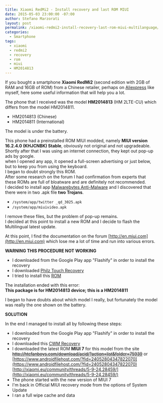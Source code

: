 ```yaml
---
title: Xiaomi RedMi2 - Install recovery and last ROM MIUI
date: 2015-05-03 23:00:00 -07:00
author: Stefano Marzorati
layout: post
permalink: /xiaomi-redmi2-install-recovery-last-rom-miui-multilanguage/
categories:
  - Smartphone
tags:
  - xiaomi
  - redmi2
  - recovery
  - rom
  - miui
  - HM2014813
---
```

If you bought a smartphone **Xiaomi RedMi2** (second edition with 2GB of RAM and 16GB of ROM) from a Chinese retailer, perhaps on [Aliexpress](http://www.aliexpress.com/) like myself, here some useful information that will help you a lot.   

The phone that I received was the model **HM2014813** (HM 2LTE-CU) which differs from the model HM2014811.   

  - HM2014813 (Chinese)
  - HM2014811 (International)
  
The model is under the battery.   

This phone had a preinstalled ROM MIUI modded, namely **MIUI version 16.2.4.0 (KHJCNBK) Stable**, obviously not original and not upgradeable.   
Shortly after that I was using an internet connection, they kept out pop-up ads by google.   
when I opened any app, it opened a full-screen advertising or just below, but to keep you from using the keyboard.   
I began to doubt strongly this ROM.   
After some research on the forum I had confirmation from experts that these ROMs are full of bloatware and are definitely not recommended.   
I decided to install app [Malwarebytes Anti-Malware](https://play.google.com/store/apps/details?id=org.malwarebytes.antimalware&hl=en) and I discovered that there were in two .apk file **two Trojans**.

  - <code>/system/app/twitter _qd_3025.apk</code>
  - <code>/system/app/miuivideo.apk</code>

I remove these files, but the problem of pop-up remains.   
I decided at this point to install a new ROM and I decide to flash the Multilingual latest update.   

At this point, I find the documentation on the forum [http://en.miui.com](http://en.miui.com) which lose me a lot of time and run into various errors.   

**WARNING THIS PROCEDURE NOT WORKING**   

  - I downloaded from the Google Play app "Flashify" in order to install the recovery
  - I downloaded [Philz Touch Recovery](https://javteam.wordpress.com/download/xiaomi-redmi-2)
  - I tried to install this [ROM](https://www.androidfilehost.com/?fid=24052804347822070)

The installation ended with this error:   
**This package is for HM2014813 device; this is a HM2014811**

I began to have doubts about which model I really, but fortunately the model was really the one shown on the battery.   

**SOLUTION**   

In the end I managed to install all by following these steps:   

  - I downloaded from the Google Play app "Flashify" in order to install the recovery
  - I downloaded this [CWM Recovery](http://marzorati.co/download/CWM_Recovery.zip/)
  - I downloaded the latest ROM **MIUI 7** for this model from the site [<del>http://htcfanboys.com/download/acid/?action=list&folder=75939</del>](http://htcfanboys.com/download/acid/?action=list&folder=75939) or [https://www.androidfilehost.com/?fid=24052804347822070](https://www.androidfilehost.com/?fid=24052804347822070) [http://xiaomi.eu/community/threads/5-9-24.28459/](http://xiaomi.eu/community/threads/5-9-24.28459/)
  - The phone started with the new version of MIUI 7
  - I'm back in Official MIUI recovery mode from the options of System Update
  - I ran a full wipe cache and data
